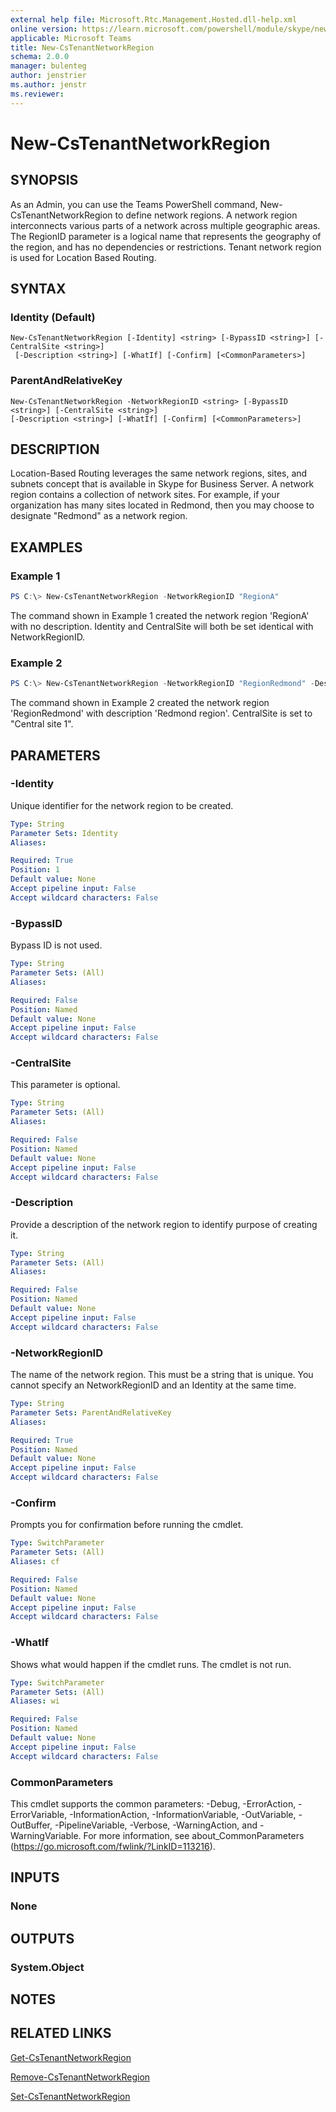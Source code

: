 ```yaml
---
external help file: Microsoft.Rtc.Management.Hosted.dll-help.xml
online version: https://learn.microsoft.com/powershell/module/skype/new-cstenantnetworkregion
applicable: Microsoft Teams
title: New-CsTenantNetworkRegion
schema: 2.0.0
manager: bulenteg
author: jenstrier
ms.author: jenstr
ms.reviewer:
---
```


# New-CsTenantNetworkRegion

## SYNOPSIS
As an Admin, you can use the Teams PowerShell command, New-CsTenantNetworkRegion to define network regions. A network region interconnects various parts of a network across multiple geographic areas. The RegionID parameter is a logical name that represents the geography of the region, and has no dependencies or restrictions. Tenant network region is used for Location Based Routing.

## SYNTAX

### Identity (Default)
```
New-CsTenantNetworkRegion [-Identity] <string> [-BypassID <string>] [-CentralSite <string>]
 [-Description <string>] [-WhatIf] [-Confirm] [<CommonParameters>]
```

### ParentAndRelativeKey
```
New-CsTenantNetworkRegion -NetworkRegionID <string> [-BypassID <string>] [-CentralSite <string>]
[-Description <string>] [-WhatIf] [-Confirm] [<CommonParameters>]
```

## DESCRIPTION
Location-Based Routing leverages the same network regions, sites, and subnets concept that is available in Skype for Business Server. A network region contains a collection of network sites. For example, if your organization has many sites located in Redmond, then you may choose to designate "Redmond" as a network region.

## EXAMPLES

### Example 1
```powershell
PS C:\> New-CsTenantNetworkRegion -NetworkRegionID "RegionA"
```

The command shown in Example 1 created the network region 'RegionA' with no description. Identity and CentralSite will both be set identical with NetworkRegionID.

### Example 2
```powershell
PS C:\> New-CsTenantNetworkRegion -NetworkRegionID "RegionRedmond" -Description "Redmond region" -CentralSite "Central site 1"
```

The command shown in Example 2 created the network region 'RegionRedmond' with description 'Redmond region'. CentralSite is set to "Central site 1".

## PARAMETERS

### -Identity
Unique identifier for the network region to be created.

```yaml
Type: String
Parameter Sets: Identity
Aliases:

Required: True
Position: 1
Default value: None
Accept pipeline input: False
Accept wildcard characters: False
```

### -BypassID
Bypass ID is not used.

```yaml
Type: String
Parameter Sets: (All)
Aliases:

Required: False
Position: Named
Default value: None
Accept pipeline input: False
Accept wildcard characters: False
```

### -CentralSite
This parameter is optional.

```yaml
Type: String
Parameter Sets: (All)
Aliases:

Required: False
Position: Named
Default value: None
Accept pipeline input: False
Accept wildcard characters: False
```

### -Description
Provide a description of the network region to identify purpose of creating it.

```yaml
Type: String
Parameter Sets: (All)
Aliases:

Required: False
Position: Named
Default value: None
Accept pipeline input: False
Accept wildcard characters: False
```

### -NetworkRegionID
The name of the network region. This must be a string that is unique. You cannot specify an NetworkRegionID and an Identity at the same time.

```yaml
Type: String
Parameter Sets: ParentAndRelativeKey
Aliases:

Required: True
Position: Named
Default value: None
Accept pipeline input: False
Accept wildcard characters: False
```

### -Confirm
Prompts you for confirmation before running the cmdlet.

```yaml
Type: SwitchParameter
Parameter Sets: (All)
Aliases: cf

Required: False
Position: Named
Default value: None
Accept pipeline input: False
Accept wildcard characters: False
```

### -WhatIf
Shows what would happen if the cmdlet runs.
The cmdlet is not run.

```yaml
Type: SwitchParameter
Parameter Sets: (All)
Aliases: wi

Required: False
Position: Named
Default value: None
Accept pipeline input: False
Accept wildcard characters: False
```

### CommonParameters
This cmdlet supports the common parameters: -Debug, -ErrorAction, -ErrorVariable, -InformationAction, -InformationVariable, -OutVariable, -OutBuffer, -PipelineVariable, -Verbose, -WarningAction, and -WarningVariable.
For more information, see about_CommonParameters (https://go.microsoft.com/fwlink/?LinkID=113216).

## INPUTS

### None

## OUTPUTS

### System.Object
## NOTES

## RELATED LINKS
[Get-CsTenantNetworkRegion](Get-CsTenantNetworkRegion.md)

[Remove-CsTenantNetworkRegion](Remove-CsTenantNetworkRegion.md)

[Set-CsTenantNetworkRegion](Set-CsTenantNetworkRegion.md)
